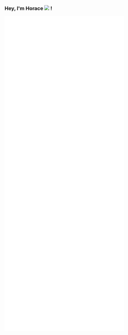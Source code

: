 ### Hey, I'm Horace <img src="https://media.giphy.com/media/hvRJCLFzcasrR4ia7z/giphy.gif" width="30px"> !

![Metrics](https://github.com/horacehylee/horacehylee/blob/main/github-metrics.svg)

